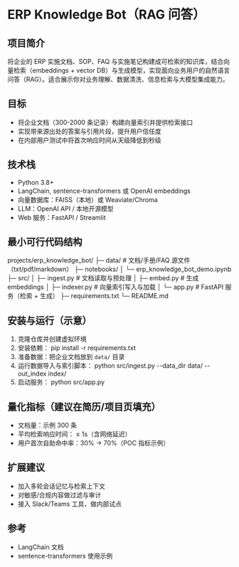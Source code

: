 # ERP Knowledge Bot（RAG 问答）

## 项目简介
将企业的 ERP 实施文档、SOP、FAQ 与实施笔记构建成可检索的知识库，结合向量检索（embeddings + vector DB）与生成模型，实现面向业务用户的自然语言问答（RAG）。适合展示你对业务理解、数据清洗、信息检索与大模型集成能力。

## 目标
- 将企业文档（300-2000 条记录）构建向量索引并提供检索接口
- 实现带来源出处的答案与引用片段，提升用户信任度
- 在内部用户测试中将首次响应时间从天级降低到秒级

## 技术栈
- Python 3.8+
- LangChain, sentence-transformers 或 OpenAI embeddings
- 向量数据库：FAISS（本地）或 Weaviate/Chroma
- LLM：OpenAI API / 本地开源模型
- Web 服务：FastAPI / Streamlit

## 最小可行代码结构

projects/erp_knowledge_bot/
├─ data/                  # 文档/手册/FAQ 源文件（txt/pdf/markdown）
├─ notebooks/
│  └─ erp_knowledge_bot_demo.ipynb
├─ src/
│  ├─ ingest.py           # 文档读取与预处理
│  ├─ embed.py            # 生成 embeddings
│  ├─ indexer.py          # 向量索引写入与加载
│  └─ app.py              # FastAPI 服务（检索 + 生成）
├─ requirements.txt
└─ README.md

## 安装与运行（示意）
1. 克隆仓库并创建虚拟环境
2. 安装依赖：
   pip install -r requirements.txt
3. 准备数据：把企业文档放到 `data/` 目录
4. 运行数据导入与索引脚本：
   python src/ingest.py --data_dir data/ --out_index index/
5. 启动服务：
   python src/app.py

## 量化指标（建议在简历/项目页填充）
- 文档量：示例 300 条
- 平均检索响应时间： ≤ 1s（含网络延迟）
- 用户首次自助命中率：30% -> 70%（POC 指标示例）

## 扩展建议
- 加入多轮会话记忆与检索上下文
- 对敏感/合规内容做过滤与审计
- 接入 Slack/Teams 工具，做内部试点

## 参考
- LangChain 文档
- sentence-transformers 使用示例
